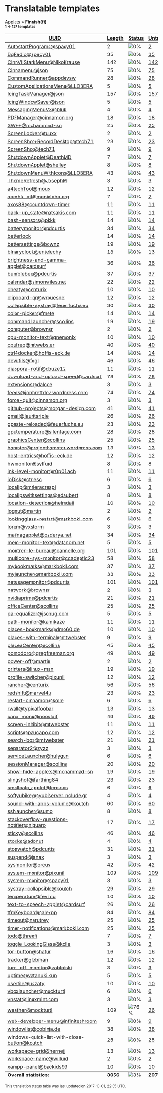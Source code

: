 <h1>Translatable templates</h1>
<p>
  <a href="../tables/README.md">Applets</a> &#187; <b>Finnish(fi)</b>
</br><b><sub>1 &#8594; 127 templates</sub></b>
</p>

<table>
  <thead>
    <tr>
      <th>
        <a href="#" id="uuid">UUID</a>
      </th>
      <th>
        <a href="#" id="length">Length</a>
      </th>
      <th>
        <a href="#" id="status">Status</a>
      </th>
      <th>
        <a href="#" id="untranslated">Untranslated</a>
      </th>
    </tr>
  </thead>
  <tbody>
    <tr>
      <td class="uuid" data-value="AutostartPrograms@spacy01">
        <a href="../tables/AutostartPrograms@spacy01.md">AutostartPrograms@spacy01</a>
      </td>
      <td class="length" data-value="2">
        2
      </td>
      <td class="status" data-value="0">
        <img src="http://progressed.io/bar/0" alt="0%" />
      </td>
      <td class="untranslated" data-value="2">
        <a href="../po/AutostartPrograms@spacy01/_fi.po">2</a>
      </td>
    </tr>
    <tr>
      <td class="uuid" data-value="BgRadio@spacy01">
        <a href="../tables/BgRadio@spacy01.md">BgRadio@spacy01</a>
      </td>
      <td class="length" data-value="35">
        35
      </td>
      <td class="status" data-value="0">
        <img src="http://progressed.io/bar/0" alt="0%" />
      </td>
      <td class="untranslated" data-value="35">
        <a href="../po/BgRadio@spacy01/_fi.po">35</a>
      </td>
    </tr>
    <tr>
      <td class="uuid" data-value="CinnVIIStarkMenu@NikoKrause">
        <a href="../tables/CinnVIIStarkMenu@NikoKrause.md">CinnVIIStarkMenu@NikoKrause</a>
      </td>
      <td class="length" data-value="142">
        142
      </td>
      <td class="status" data-value="0">
        <img src="http://progressed.io/bar/0" alt="0%" />
      </td>
      <td class="untranslated" data-value="142">
        <a href="../po/CinnVIIStarkMenu@NikoKrause/_fi.po">142</a>
      </td>
    </tr>
    <tr>
      <td class="uuid" data-value="Cinnamenu@json">
        <a href="../tables/Cinnamenu@json.md">Cinnamenu@json</a>
      </td>
      <td class="length" data-value="75">
        75
      </td>
      <td class="status" data-value="0">
        <img src="http://progressed.io/bar/0" alt="0%" />
      </td>
      <td class="untranslated" data-value="75">
        <a href="../po/Cinnamenu@json/_fi.po">75</a>
      </td>
    </tr>
    <tr>
      <td class="uuid" data-value="CommandRunner@appdevsw">
        <a href="../tables/CommandRunner@appdevsw.md">CommandRunner@appdevsw</a>
      </td>
      <td class="length" data-value="28">
        28
      </td>
      <td class="status" data-value="0">
        <img src="http://progressed.io/bar/0" alt="0%" />
      </td>
      <td class="untranslated" data-value="28">
        <a href="../po/CommandRunner@appdevsw/_fi.po">28</a>
      </td>
    </tr>
    <tr>
      <td class="uuid" data-value="CustomApplicationsMenu@LLOBERA">
        <a href="../tables/CustomApplicationsMenu@LLOBERA.md">CustomApplicationsMenu@LLOBERA</a>
      </td>
      <td class="length" data-value="5">
        5
      </td>
      <td class="status" data-value="0">
        <img src="http://progressed.io/bar/0" alt="0%" />
      </td>
      <td class="untranslated" data-value="5">
        <a href="../po/CustomApplicationsMenu@LLOBERA/_fi.po">5</a>
      </td>
    </tr>
    <tr>
      <td class="uuid" data-value="IcingTaskManager@json">
        <a href="../tables/IcingTaskManager@json.md">IcingTaskManager@json</a>
      </td>
      <td class="length" data-value="157">
        157
      </td>
      <td class="status" data-value="0">
        <img src="http://progressed.io/bar/0" alt="0%" />
      </td>
      <td class="untranslated" data-value="157">
        <a href="../po/IcingTaskManager@json/_fi.po">157</a>
      </td>
    </tr>
    <tr>
      <td class="uuid" data-value="IcingWindowSaver@json">
        <a href="../tables/IcingWindowSaver@json.md">IcingWindowSaver@json</a>
      </td>
      <td class="length" data-value="5">
        5
      </td>
      <td class="status" data-value="0">
        <img src="http://progressed.io/bar/0" alt="0%" />
      </td>
      <td class="untranslated" data-value="5">
        <a href="../po/IcingWindowSaver@json/_fi.po">5</a>
      </td>
    </tr>
    <tr>
      <td class="uuid" data-value="MessagingMenuV3@blub">
        <a href="../tables/MessagingMenuV3@blub.md">MessagingMenuV3@blub</a>
      </td>
      <td class="length" data-value="4">
        4
      </td>
      <td class="status" data-value="0">
        <img src="http://progressed.io/bar/0" alt="0%" />
      </td>
      <td class="untranslated" data-value="4">
        <a href="../po/MessagingMenuV3@blub/_fi.po">4</a>
      </td>
    </tr>
    <tr>
      <td class="uuid" data-value="PDFManager@cinnamon.org">
        <a href="../tables/PDFManager@cinnamon.org.md">PDFManager@cinnamon.org</a>
      </td>
      <td class="length" data-value="18">
        18
      </td>
      <td class="status" data-value="0">
        <img src="http://progressed.io/bar/0" alt="0%" />
      </td>
      <td class="untranslated" data-value="18">
        <a href="../po/PDFManager@cinnamon.org/_fi.po">18</a>
      </td>
    </tr>
    <tr>
      <td class="uuid" data-value="SW++@mohammad-sn">
        <a href="../tables/SW++@mohammad-sn.md">SW++@mohammad-sn</a>
      </td>
      <td class="length" data-value="25">
        25
      </td>
      <td class="status" data-value="0">
        <img src="http://progressed.io/bar/0" alt="0%" />
      </td>
      <td class="untranslated" data-value="25">
        <a href="../po/SW++@mohammad-sn/_fi.po">25</a>
      </td>
    </tr>
    <tr>
      <td class="uuid" data-value="ScreenLocker@tuuxx">
        <a href="../tables/ScreenLocker@tuuxx.md">ScreenLocker@tuuxx</a>
      </td>
      <td class="length" data-value="2">
        2
      </td>
      <td class="status" data-value="0">
        <img src="http://progressed.io/bar/0" alt="0%" />
      </td>
      <td class="untranslated" data-value="2">
        <a href="../po/ScreenLocker@tuuxx/_fi.po">2</a>
      </td>
    </tr>
    <tr>
      <td class="uuid" data-value="ScreenShot+RecordDesktop@tech71">
        <a href="../tables/ScreenShot+RecordDesktop@tech71.md">ScreenShot+RecordDesktop@tech71</a>
      </td>
      <td class="length" data-value="23">
        23
      </td>
      <td class="status" data-value="0">
        <img src="http://progressed.io/bar/0" alt="0%" />
      </td>
      <td class="untranslated" data-value="23">
        <a href="../po/ScreenShot+RecordDesktop@tech71/_fi.po">23</a>
      </td>
    </tr>
    <tr>
      <td class="uuid" data-value="ScreenShot@tech71">
        <a href="../tables/ScreenShot@tech71.md">ScreenShot@tech71</a>
      </td>
      <td class="length" data-value="9">
        9
      </td>
      <td class="status" data-value="0">
        <img src="http://progressed.io/bar/0" alt="0%" />
      </td>
      <td class="untranslated" data-value="9">
        <a href="../po/ScreenShot@tech71/_fi.po">9</a>
      </td>
    </tr>
    <tr>
      <td class="uuid" data-value="ShutdownApplet@DeathMD">
        <a href="../tables/ShutdownApplet@DeathMD.md">ShutdownApplet@DeathMD</a>
      </td>
      <td class="length" data-value="7">
        7
      </td>
      <td class="status" data-value="0">
        <img src="http://progressed.io/bar/0" alt="0%" />
      </td>
      <td class="untranslated" data-value="7">
        <a href="../po/ShutdownApplet@DeathMD/_fi.po">7</a>
      </td>
    </tr>
    <tr>
      <td class="uuid" data-value="ShutdownApplet@shelley">
        <a href="../tables/ShutdownApplet@shelley.md">ShutdownApplet@shelley</a>
      </td>
      <td class="length" data-value="8">
        8
      </td>
      <td class="status" data-value="0">
        <img src="http://progressed.io/bar/0" alt="0%" />
      </td>
      <td class="untranslated" data-value="8">
        <a href="../po/ShutdownApplet@shelley/_fi.po">8</a>
      </td>
    </tr>
    <tr>
      <td class="uuid" data-value="ShutdownMenuWithIcons@LLOBERA">
        <a href="../tables/ShutdownMenuWithIcons@LLOBERA.md">ShutdownMenuWithIcons@LLOBERA</a>
      </td>
      <td class="length" data-value="43">
        43
      </td>
      <td class="status" data-value="0">
        <img src="http://progressed.io/bar/0" alt="0%" />
      </td>
      <td class="untranslated" data-value="43">
        <a href="../po/ShutdownMenuWithIcons@LLOBERA/_fi.po">43</a>
      </td>
    </tr>
    <tr>
      <td class="uuid" data-value="ThemeRefresh@JosephM">
        <a href="../tables/ThemeRefresh@JosephM.md">ThemeRefresh@JosephM</a>
      </td>
      <td class="length" data-value="3">
        3
      </td>
      <td class="status" data-value="0">
        <img src="http://progressed.io/bar/0" alt="0%" />
      </td>
      <td class="untranslated" data-value="3">
        <a href="../po/ThemeRefresh@JosephM/_fi.po">3</a>
      </td>
    </tr>
    <tr>
      <td class="uuid" data-value="a4techTool@mous">
        <a href="../tables/a4techTool@mous.md">a4techTool@mous</a>
      </td>
      <td class="length" data-value="12">
        12
      </td>
      <td class="status" data-value="0">
        <img src="http://progressed.io/bar/0" alt="0%" />
      </td>
      <td class="untranslated" data-value="12">
        <a href="../po/a4techTool@mous/_fi.po">12</a>
      </td>
    </tr>
    <tr>
      <td class="uuid" data-value="acerhk-ctl@mcnielcho.org">
        <a href="../tables/acerhk-ctl@mcnielcho.org.md">acerhk-ctl@mcnielcho.org</a>
      </td>
      <td class="length" data-value="7">
        7
      </td>
      <td class="status" data-value="0">
        <img src="http://progressed.io/bar/0" alt="0%" />
      </td>
      <td class="untranslated" data-value="7">
        <a href="../po/acerhk-ctl@mcnielcho.org/_fi.po">7</a>
      </td>
    </tr>
    <tr>
      <td class="uuid" data-value="axos88@countdown-timer">
        <a href="../tables/axos88@countdown-timer.md">axos88@countdown-timer</a>
      </td>
      <td class="length" data-value="11">
        11
      </td>
      <td class="status" data-value="0">
        <img src="http://progressed.io/bar/0" alt="0%" />
      </td>
      <td class="untranslated" data-value="11">
        <a href="../po/axos88@countdown-timer/_fi.po">11</a>
      </td>
    </tr>
    <tr>
      <td class="uuid" data-value="back-up_state@natsakis.com">
        <a href="../tables/back-up_state@natsakis.com.md">back-up_state@natsakis.com</a>
      </td>
      <td class="length" data-value="11">
        11
      </td>
      <td class="status" data-value="0">
        <img src="http://progressed.io/bar/0" alt="0%" />
      </td>
      <td class="untranslated" data-value="11">
        <a href="../po/back-up_state@natsakis.com/_fi.po">11</a>
      </td>
    </tr>
    <tr>
      <td class="uuid" data-value="bash-sensors@pkkk">
        <a href="../tables/bash-sensors@pkkk.md">bash-sensors@pkkk</a>
      </td>
      <td class="length" data-value="14">
        14
      </td>
      <td class="status" data-value="0">
        <img src="http://progressed.io/bar/0" alt="0%" />
      </td>
      <td class="untranslated" data-value="14">
        <a href="../po/bash-sensors@pkkk/_fi.po">14</a>
      </td>
    </tr>
    <tr>
      <td class="uuid" data-value="batterymonitor@pdcurtis">
        <a href="../tables/batterymonitor@pdcurtis.md">batterymonitor@pdcurtis</a>
      </td>
      <td class="length" data-value="34">
        34
      </td>
      <td class="status" data-value="0">
        <img src="http://progressed.io/bar/0" alt="0%" />
      </td>
      <td class="untranslated" data-value="34">
        <a href="../po/batterymonitor@pdcurtis/_fi.po">34</a>
      </td>
    </tr>
    <tr>
      <td class="uuid" data-value="betterlock">
        <a href="../tables/betterlock.md">betterlock</a>
      </td>
      <td class="length" data-value="14">
        14
      </td>
      <td class="status" data-value="0">
        <img src="http://progressed.io/bar/0" alt="0%" />
      </td>
      <td class="untranslated" data-value="14">
        <a href="../po/betterlock/_fi.po">14</a>
      </td>
    </tr>
    <tr>
      <td class="uuid" data-value="bettersettings@bownz">
        <a href="../tables/bettersettings@bownz.md">bettersettings@bownz</a>
      </td>
      <td class="length" data-value="19">
        19
      </td>
      <td class="status" data-value="0">
        <img src="http://progressed.io/bar/0" alt="0%" />
      </td>
      <td class="untranslated" data-value="19">
        <a href="../po/bettersettings@bownz/_fi.po">19</a>
      </td>
    </tr>
    <tr>
      <td class="uuid" data-value="binaryclock@entelechy">
        <a href="../tables/binaryclock@entelechy.md">binaryclock@entelechy</a>
      </td>
      <td class="length" data-value="13">
        13
      </td>
      <td class="status" data-value="0">
        <img src="http://progressed.io/bar/0" alt="0%" />
      </td>
      <td class="untranslated" data-value="13">
        <a href="../po/binaryclock@entelechy/_fi.po">13</a>
      </td>
    </tr>
    <tr>
      <td class="uuid" data-value="brightness-and-gamma-applet@cardsurf">
        <a href="../tables/brightness-and-gamma-applet@cardsurf.md">brightness-and-gamma-applet@cardsurf</a>
      </td>
      <td class="length" data-value="36">
        36
      </td>
      <td class="status" data-value="0">
        <img src="http://progressed.io/bar/0" alt="0%" />
      </td>
      <td class="untranslated" data-value="36">
        <a href="../po/brightness-and-gamma-applet@cardsurf/_fi.po">36</a>
      </td>
    </tr>
    <tr>
      <td class="uuid" data-value="bumblebee@pdcurtis">
        <a href="../tables/bumblebee@pdcurtis.md">bumblebee@pdcurtis</a>
      </td>
      <td class="length" data-value="37">
        37
      </td>
      <td class="status" data-value="0">
        <img src="http://progressed.io/bar/0" alt="0%" />
      </td>
      <td class="untranslated" data-value="37">
        <a href="../po/bumblebee@pdcurtis/_fi.po">37</a>
      </td>
    </tr>
    <tr>
      <td class="uuid" data-value="calendar@simonwiles.net">
        <a href="../tables/calendar@simonwiles.net.md">calendar@simonwiles.net</a>
      </td>
      <td class="length" data-value="22">
        22
      </td>
      <td class="status" data-value="0">
        <img src="http://progressed.io/bar/0" alt="0%" />
      </td>
      <td class="untranslated" data-value="22">
        <a href="../po/calendar@simonwiles.net/_fi.po">22</a>
      </td>
    </tr>
    <tr>
      <td class="uuid" data-value="cheaty@centurix">
        <a href="../tables/cheaty@centurix.md">cheaty@centurix</a>
      </td>
      <td class="length" data-value="10">
        10
      </td>
      <td class="status" data-value="0">
        <img src="http://progressed.io/bar/0" alt="0%" />
      </td>
      <td class="untranslated" data-value="10">
        <a href="../po/cheaty@centurix/_fi.po">10</a>
      </td>
    </tr>
    <tr>
      <td class="uuid" data-value="clipboard-qr@wrouesnel">
        <a href="../tables/clipboard-qr@wrouesnel.md">clipboard-qr@wrouesnel</a>
      </td>
      <td class="length" data-value="12">
        12
      </td>
      <td class="status" data-value="0">
        <img src="http://progressed.io/bar/0" alt="0%" />
      </td>
      <td class="untranslated" data-value="12">
        <a href="../po/clipboard-qr@wrouesnel/_fi.po">12</a>
      </td>
    </tr>
    <tr>
      <td class="uuid" data-value="collapsible-systray@feuerfuchs.eu">
        <a href="../tables/collapsible-systray@feuerfuchs.eu.md">collapsible-systray@feuerfuchs.eu</a>
      </td>
      <td class="length" data-value="30">
        30
      </td>
      <td class="status" data-value="0">
        <img src="http://progressed.io/bar/0" alt="0%" />
      </td>
      <td class="untranslated" data-value="30">
        <a href="../po/collapsible-systray@feuerfuchs.eu/_fi.po">30</a>
      </td>
    </tr>
    <tr>
      <td class="uuid" data-value="color-picker@fmete">
        <a href="../tables/color-picker@fmete.md">color-picker@fmete</a>
      </td>
      <td class="length" data-value="14">
        14
      </td>
      <td class="status" data-value="0">
        <img src="http://progressed.io/bar/0" alt="0%" />
      </td>
      <td class="untranslated" data-value="14">
        <a href="../po/color-picker@fmete/_fi.po">14</a>
      </td>
    </tr>
    <tr>
      <td class="uuid" data-value="commandLauncher@scollins">
        <a href="../tables/commandLauncher@scollins.md">commandLauncher@scollins</a>
      </td>
      <td class="length" data-value="19">
        19
      </td>
      <td class="status" data-value="0">
        <img src="http://progressed.io/bar/0" alt="0%" />
      </td>
      <td class="untranslated" data-value="19">
        <a href="../po/commandLauncher@scollins/_fi.po">19</a>
      </td>
    </tr>
    <tr>
      <td class="uuid" data-value="computer@brownsr">
        <a href="../tables/computer@brownsr.md">computer@brownsr</a>
      </td>
      <td class="length" data-value="2">
        2
      </td>
      <td class="status" data-value="0">
        <img src="http://progressed.io/bar/0" alt="0%" />
      </td>
      <td class="untranslated" data-value="2">
        <a href="../po/computer@brownsr/_fi.po">2</a>
      </td>
    </tr>
    <tr>
      <td class="uuid" data-value="cpu-monitor-text@gnemonix">
        <a href="../tables/cpu-monitor-text@gnemonix.md">cpu-monitor-text@gnemonix</a>
      </td>
      <td class="length" data-value="10">
        10
      </td>
      <td class="status" data-value="0">
        <img src="http://progressed.io/bar/0" alt="0%" />
      </td>
      <td class="untranslated" data-value="10">
        <a href="../po/cpu-monitor-text@gnemonix/_fi.po">10</a>
      </td>
    </tr>
    <tr>
      <td class="uuid" data-value="cpufreq@mtwebster">
        <a href="../tables/cpufreq@mtwebster.md">cpufreq@mtwebster</a>
      </td>
      <td class="length" data-value="40">
        40
      </td>
      <td class="status" data-value="0">
        <img src="http://progressed.io/bar/0" alt="0%" />
      </td>
      <td class="untranslated" data-value="40">
        <a href="../po/cpufreq@mtwebster/_fi.po">40</a>
      </td>
    </tr>
    <tr>
      <td class="uuid" data-value="ctrl4docker@hoffis-eck.de">
        <a href="../tables/ctrl4docker@hoffis-eck.de.md">ctrl4docker@hoffis-eck.de</a>
      </td>
      <td class="length" data-value="14">
        14
      </td>
      <td class="status" data-value="0">
        <img src="http://progressed.io/bar/0" alt="0%" />
      </td>
      <td class="untranslated" data-value="14">
        <a href="../po/ctrl4docker@hoffis-eck.de/_fi.po">14</a>
      </td>
    </tr>
    <tr>
      <td class="uuid" data-value="devutils@fogl">
        <a href="../tables/devutils@fogl.md">devutils@fogl</a>
      </td>
      <td class="length" data-value="46">
        46
      </td>
      <td class="status" data-value="0">
        <img src="http://progressed.io/bar/0" alt="0%" />
      </td>
      <td class="untranslated" data-value="46">
        <a href="../po/devutils@fogl/_fi.po">46</a>
      </td>
    </tr>
    <tr>
      <td class="uuid" data-value="diaspora-notif@douze12">
        <a href="../tables/diaspora-notif@douze12.md">diaspora-notif@douze12</a>
      </td>
      <td class="length" data-value="11">
        11
      </td>
      <td class="status" data-value="0">
        <img src="http://progressed.io/bar/0" alt="0%" />
      </td>
      <td class="untranslated" data-value="11">
        <a href="../po/diaspora-notif@douze12/_fi.po">11</a>
      </td>
    </tr>
    <tr>
      <td class="uuid" data-value="download-and-upload-speed@cardsurf">
        <a href="../tables/download-and-upload-speed@cardsurf.md">download-and-upload-speed@cardsurf</a>
      </td>
      <td class="length" data-value="78">
        78
      </td>
      <td class="status" data-value="0">
        <img src="http://progressed.io/bar/0" alt="0%" />
      </td>
      <td class="untranslated" data-value="78">
        <a href="../po/download-and-upload-speed@cardsurf/_fi.po">78</a>
      </td>
    </tr>
    <tr>
      <td class="uuid" data-value="extensions@dalcde">
        <a href="../tables/extensions@dalcde.md">extensions@dalcde</a>
      </td>
      <td class="length" data-value="3">
        3
      </td>
      <td class="status" data-value="0">
        <img src="http://progressed.io/bar/0" alt="0%" />
      </td>
      <td class="untranslated" data-value="3">
        <a href="../po/extensions@dalcde/_fi.po">3</a>
      </td>
    </tr>
    <tr>
      <td class="uuid" data-value="feeds@jonbrettdev.wordpress.com">
        <a href="../tables/feeds@jonbrettdev.wordpress.com.md">feeds@jonbrettdev.wordpress.com</a>
      </td>
      <td class="length" data-value="74">
        74
      </td>
      <td class="status" data-value="0">
        <img src="http://progressed.io/bar/0" alt="0%" />
      </td>
      <td class="untranslated" data-value="74">
        <a href="../po/feeds@jonbrettdev.wordpress.com/_fi.po">74</a>
      </td>
    </tr>
    <tr>
      <td class="uuid" data-value="force-quit@cinnamon.org">
        <a href="../tables/force-quit@cinnamon.org.md">force-quit@cinnamon.org</a>
      </td>
      <td class="length" data-value="3">
        3
      </td>
      <td class="status" data-value="0">
        <img src="http://progressed.io/bar/0" alt="0%" />
      </td>
      <td class="untranslated" data-value="3">
        <a href="../po/force-quit@cinnamon.org/_fi.po">3</a>
      </td>
    </tr>
    <tr>
      <td class="uuid" data-value="github-projects@morgan-design.com">
        <a href="../tables/github-projects@morgan-design.com.md">github-projects@morgan-design.com</a>
      </td>
      <td class="length" data-value="41">
        41
      </td>
      <td class="status" data-value="0">
        <img src="http://progressed.io/bar/0" alt="0%" />
      </td>
      <td class="untranslated" data-value="41">
        <a href="../po/github-projects@morgan-design.com/_fi.po">41</a>
      </td>
    </tr>
    <tr>
      <td class="uuid" data-value="gmail@lauritsriple">
        <a href="../tables/gmail@lauritsriple.md">gmail@lauritsriple</a>
      </td>
      <td class="length" data-value="26">
        26
      </td>
      <td class="status" data-value="0">
        <img src="http://progressed.io/bar/0" alt="0%" />
      </td>
      <td class="untranslated" data-value="26">
        <a href="../po/gmail@lauritsriple/_fi.po">26</a>
      </td>
    </tr>
    <tr>
      <td class="uuid" data-value="gpaste-reloaded@feuerfuchs.eu">
        <a href="../tables/gpaste-reloaded@feuerfuchs.eu.md">gpaste-reloaded@feuerfuchs.eu</a>
      </td>
      <td class="length" data-value="23">
        23
      </td>
      <td class="status" data-value="0">
        <img src="http://progressed.io/bar/0" alt="0%" />
      </td>
      <td class="untranslated" data-value="23">
        <a href="../po/gpaste-reloaded@feuerfuchs.eu/_fi.po">23</a>
      </td>
    </tr>
    <tr>
      <td class="uuid" data-value="gputemperature@silentage.com">
        <a href="../tables/gputemperature@silentage.com.md">gputemperature@silentage.com</a>
      </td>
      <td class="length" data-value="28">
        28
      </td>
      <td class="status" data-value="0">
        <img src="http://progressed.io/bar/0" alt="0%" />
      </td>
      <td class="untranslated" data-value="28">
        <a href="../po/gputemperature@silentage.com/_fi.po">28</a>
      </td>
    </tr>
    <tr>
      <td class="uuid" data-value="graphicsCenter@scollins">
        <a href="../tables/graphicsCenter@scollins.md">graphicsCenter@scollins</a>
      </td>
      <td class="length" data-value="25">
        25
      </td>
      <td class="status" data-value="0">
        <img src="http://progressed.io/bar/0" alt="0%" />
      </td>
      <td class="untranslated" data-value="25">
        <a href="../po/graphicsCenter@scollins/_fi.po">25</a>
      </td>
    </tr>
    <tr>
      <td class="uuid" data-value="hamster@projecthamster.wordpress.com">
        <a href="../tables/hamster@projecthamster.wordpress.com.md">hamster@projecthamster.wordpress.com</a>
      </td>
      <td class="length" data-value="13">
        13
      </td>
      <td class="status" data-value="0">
        <img src="http://progressed.io/bar/0" alt="0%" />
      </td>
      <td class="untranslated" data-value="13">
        <a href="../po/hamster@projecthamster.wordpress.com/_fi.po">13</a>
      </td>
    </tr>
    <tr>
      <td class="uuid" data-value="host-entries@hoffis-eck.de">
        <a href="../tables/host-entries@hoffis-eck.de.md">host-entries@hoffis-eck.de</a>
      </td>
      <td class="length" data-value="12">
        12
      </td>
      <td class="status" data-value="0">
        <img src="http://progressed.io/bar/0" alt="0%" />
      </td>
      <td class="untranslated" data-value="12">
        <a href="../po/host-entries@hoffis-eck.de/_fi.po">12</a>
      </td>
    </tr>
    <tr>
      <td class="uuid" data-value="hwmonitor@sylfurd">
        <a href="../tables/hwmonitor@sylfurd.md">hwmonitor@sylfurd</a>
      </td>
      <td class="length" data-value="8">
        8
      </td>
      <td class="status" data-value="0">
        <img src="http://progressed.io/bar/0" alt="0%" />
      </td>
      <td class="untranslated" data-value="8">
        <a href="../po/hwmonitor@sylfurd/_fi.po">8</a>
      </td>
    </tr>
    <tr>
      <td class="uuid" data-value="ink-level-monitor@r0p01ach">
        <a href="../tables/ink-level-monitor@r0p01ach.md">ink-level-monitor@r0p01ach</a>
      </td>
      <td class="length" data-value="11">
        11
      </td>
      <td class="status" data-value="0">
        <img src="http://progressed.io/bar/0" alt="0%" />
      </td>
      <td class="untranslated" data-value="11">
        <a href="../po/ink-level-monitor@r0p01ach/_fi.po">11</a>
      </td>
    </tr>
    <tr>
      <td class="uuid" data-value="ioDisk@ctrlesc">
        <a href="../tables/ioDisk@ctrlesc.md">ioDisk@ctrlesc</a>
      </td>
      <td class="length" data-value="6">
        6
      </td>
      <td class="status" data-value="0">
        <img src="http://progressed.io/bar/0" alt="0%" />
      </td>
      <td class="untranslated" data-value="6">
        <a href="../po/ioDisk@ctrlesc/_fi.po">6</a>
      </td>
    </tr>
    <tr>
      <td class="uuid" data-value="localip@mrieracrespi">
        <a href="../tables/localip@mrieracrespi.md">localip@mrieracrespi</a>
      </td>
      <td class="length" data-value="3">
        3
      </td>
      <td class="status" data-value="0">
        <img src="http://progressed.io/bar/0" alt="0%" />
      </td>
      <td class="untranslated" data-value="3">
        <a href="../po/localip@mrieracrespi/_fi.po">3</a>
      </td>
    </tr>
    <tr>
      <td class="uuid" data-value="localipswithsettings@edaubert">
        <a href="../tables/localipswithsettings@edaubert.md">localipswithsettings@edaubert</a>
      </td>
      <td class="length" data-value="8">
        8
      </td>
      <td class="status" data-value="0">
        <img src="http://progressed.io/bar/0" alt="0%" />
      </td>
      <td class="untranslated" data-value="8">
        <a href="../po/localipswithsettings@edaubert/_fi.po">8</a>
      </td>
    </tr>
    <tr>
      <td class="uuid" data-value="location-detection@heimdall">
        <a href="../tables/location-detection@heimdall.md">location-detection@heimdall</a>
      </td>
      <td class="length" data-value="10">
        10
      </td>
      <td class="status" data-value="0">
        <img src="http://progressed.io/bar/0" alt="0%" />
      </td>
      <td class="untranslated" data-value="10">
        <a href="../po/location-detection@heimdall/_fi.po">10</a>
      </td>
    </tr>
    <tr>
      <td class="uuid" data-value="logout@martin">
        <a href="../tables/logout@martin.md">logout@martin</a>
      </td>
      <td class="length" data-value="2">
        2
      </td>
      <td class="status" data-value="0">
        <img src="http://progressed.io/bar/0" alt="0%" />
      </td>
      <td class="untranslated" data-value="2">
        <a href="../po/logout@martin/_fi.po">2</a>
      </td>
    </tr>
    <tr>
      <td class="uuid" data-value="lookingglass-restart@markbokil.com">
        <a href="../tables/lookingglass-restart@markbokil.com.md">lookingglass-restart@markbokil.com</a>
      </td>
      <td class="length" data-value="6">
        6
      </td>
      <td class="status" data-value="0">
        <img src="http://progressed.io/bar/0" alt="0%" />
      </td>
      <td class="untranslated" data-value="6">
        <a href="../po/lookingglass-restart@markbokil.com/_fi.po">6</a>
      </td>
    </tr>
    <tr>
      <td class="uuid" data-value="lorem@vxstorm">
        <a href="../tables/lorem@vxstorm.md">lorem@vxstorm</a>
      </td>
      <td class="length" data-value="3">
        3
      </td>
      <td class="status" data-value="0">
        <img src="http://progressed.io/bar/0" alt="0%" />
      </td>
      <td class="untranslated" data-value="3">
        <a href="../po/lorem@vxstorm/_fi.po">3</a>
      </td>
    </tr>
    <tr>
      <td class="uuid" data-value="mailnagapplet@ozderya.net">
        <a href="../tables/mailnagapplet@ozderya.net.md">mailnagapplet@ozderya.net</a>
      </td>
      <td class="length" data-value="34">
        34
      </td>
      <td class="status" data-value="0">
        <img src="http://progressed.io/bar/0" alt="0%" />
      </td>
      <td class="untranslated" data-value="34">
        <a href="../po/mailnagapplet@ozderya.net/_fi.po">34</a>
      </td>
    </tr>
    <tr>
      <td class="uuid" data-value="mem-monitor-text@datanom.net">
        <a href="../tables/mem-monitor-text@datanom.net.md">mem-monitor-text@datanom.net</a>
      </td>
      <td class="length" data-value="5">
        5
      </td>
      <td class="status" data-value="0">
        <img src="http://progressed.io/bar/0" alt="0%" />
      </td>
      <td class="untranslated" data-value="5">
        <a href="../po/mem-monitor-text@datanom.net/_fi.po">5</a>
      </td>
    </tr>
    <tr>
      <td class="uuid" data-value="montrer-le-bureau@cannelle.org">
        <a href="../tables/montrer-le-bureau@cannelle.org.md">montrer-le-bureau@cannelle.org</a>
      </td>
      <td class="length" data-value="101">
        101
      </td>
      <td class="status" data-value="0">
        <img src="http://progressed.io/bar/0" alt="0%" />
      </td>
      <td class="untranslated" data-value="101">
        <a href="../po/montrer-le-bureau@cannelle.org/_fi.po">101</a>
      </td>
    </tr>
    <tr>
      <td class="uuid" data-value="multicore-sys-monitor@ccadeptic23">
        <a href="../tables/multicore-sys-monitor@ccadeptic23.md">multicore-sys-monitor@ccadeptic23</a>
      </td>
      <td class="length" data-value="58">
        58
      </td>
      <td class="status" data-value="0">
        <img src="http://progressed.io/bar/0" alt="0%" />
      </td>
      <td class="untranslated" data-value="58">
        <a href="../po/multicore-sys-monitor@ccadeptic23/_fi.po">58</a>
      </td>
    </tr>
    <tr>
      <td class="uuid" data-value="mybookmarks@markbokil.com">
        <a href="../tables/mybookmarks@markbokil.com.md">mybookmarks@markbokil.com</a>
      </td>
      <td class="length" data-value="37">
        37
      </td>
      <td class="status" data-value="0">
        <img src="http://progressed.io/bar/0" alt="0%" />
      </td>
      <td class="untranslated" data-value="37">
        <a href="../po/mybookmarks@markbokil.com/_fi.po">37</a>
      </td>
    </tr>
    <tr>
      <td class="uuid" data-value="mylauncher@markbokil.com">
        <a href="../tables/mylauncher@markbokil.com.md">mylauncher@markbokil.com</a>
      </td>
      <td class="length" data-value="33">
        33
      </td>
      <td class="status" data-value="0">
        <img src="http://progressed.io/bar/0" alt="0%" />
      </td>
      <td class="untranslated" data-value="33">
        <a href="../po/mylauncher@markbokil.com/_fi.po">33</a>
      </td>
    </tr>
    <tr>
      <td class="uuid" data-value="netusagemonitor@pdcurtis">
        <a href="../tables/netusagemonitor@pdcurtis.md">netusagemonitor@pdcurtis</a>
      </td>
      <td class="length" data-value="101">
        101
      </td>
      <td class="status" data-value="0">
        <img src="http://progressed.io/bar/0" alt="0%" />
      </td>
      <td class="untranslated" data-value="101">
        <a href="../po/netusagemonitor@pdcurtis/_fi.po">101</a>
      </td>
    </tr>
    <tr>
      <td class="uuid" data-value="network@brownsr">
        <a href="../tables/network@brownsr.md">network@brownsr</a>
      </td>
      <td class="length" data-value="2">
        2
      </td>
      <td class="status" data-value="0">
        <img src="http://progressed.io/bar/0" alt="0%" />
      </td>
      <td class="untranslated" data-value="2">
        <a href="../po/network@brownsr/_fi.po">2</a>
      </td>
    </tr>
    <tr>
      <td class="uuid" data-value="nvidiaprime@pdcurtis">
        <a href="../tables/nvidiaprime@pdcurtis.md">nvidiaprime@pdcurtis</a>
      </td>
      <td class="length" data-value="21">
        21
      </td>
      <td class="status" data-value="0">
        <img src="http://progressed.io/bar/0" alt="0%" />
      </td>
      <td class="untranslated" data-value="21">
        <a href="../po/nvidiaprime@pdcurtis/_fi.po">21</a>
      </td>
    </tr>
    <tr>
      <td class="uuid" data-value="officeCenter@scollins">
        <a href="../tables/officeCenter@scollins.md">officeCenter@scollins</a>
      </td>
      <td class="length" data-value="25">
        25
      </td>
      <td class="status" data-value="0">
        <img src="http://progressed.io/bar/0" alt="0%" />
      </td>
      <td class="untranslated" data-value="25">
        <a href="../po/officeCenter@scollins/_fi.po">25</a>
      </td>
    </tr>
    <tr>
      <td class="uuid" data-value="pa-equalizer@jschug.com">
        <a href="../tables/pa-equalizer@jschug.com.md">pa-equalizer@jschug.com</a>
      </td>
      <td class="length" data-value="5">
        5
      </td>
      <td class="status" data-value="0">
        <img src="http://progressed.io/bar/0" alt="0%" />
      </td>
      <td class="untranslated" data-value="5">
        <a href="../po/pa-equalizer@jschug.com/_fi.po">5</a>
      </td>
    </tr>
    <tr>
      <td class="uuid" data-value="path-monitor@kamikaze">
        <a href="../tables/path-monitor@kamikaze.md">path-monitor@kamikaze</a>
      </td>
      <td class="length" data-value="11">
        11
      </td>
      <td class="status" data-value="0">
        <img src="http://progressed.io/bar/0" alt="0%" />
      </td>
      <td class="untranslated" data-value="11">
        <a href="../po/path-monitor@kamikaze/_fi.po">11</a>
      </td>
    </tr>
    <tr>
      <td class="uuid" data-value="places-bookmarks@dmo60.de">
        <a href="../tables/places-bookmarks@dmo60.de.md">places-bookmarks@dmo60.de</a>
      </td>
      <td class="length" data-value="10">
        10
      </td>
      <td class="status" data-value="0">
        <img src="http://progressed.io/bar/0" alt="0%" />
      </td>
      <td class="untranslated" data-value="10">
        <a href="../po/places-bookmarks@dmo60.de/_fi.po">10</a>
      </td>
    </tr>
    <tr>
      <td class="uuid" data-value="places-with-terminal@mtwebster">
        <a href="../tables/places-with-terminal@mtwebster.md">places-with-terminal@mtwebster</a>
      </td>
      <td class="length" data-value="9">
        9
      </td>
      <td class="status" data-value="0">
        <img src="http://progressed.io/bar/0" alt="0%" />
      </td>
      <td class="untranslated" data-value="9">
        <a href="../po/places-with-terminal@mtwebster/_fi.po">9</a>
      </td>
    </tr>
    <tr>
      <td class="uuid" data-value="placesCenter@scollins">
        <a href="../tables/placesCenter@scollins.md">placesCenter@scollins</a>
      </td>
      <td class="length" data-value="45">
        45
      </td>
      <td class="status" data-value="0">
        <img src="http://progressed.io/bar/0" alt="0%" />
      </td>
      <td class="untranslated" data-value="45">
        <a href="../po/placesCenter@scollins/_fi.po">45</a>
      </td>
    </tr>
    <tr>
      <td class="uuid" data-value="pomodoro@gregfreeman.org">
        <a href="../tables/pomodoro@gregfreeman.org.md">pomodoro@gregfreeman.org</a>
      </td>
      <td class="length" data-value="49">
        49
      </td>
      <td class="status" data-value="0">
        <img src="http://progressed.io/bar/0" alt="0%" />
      </td>
      <td class="untranslated" data-value="49">
        <a href="../po/pomodoro@gregfreeman.org/_fi.po">49</a>
      </td>
    </tr>
    <tr>
      <td class="uuid" data-value="power-off@martin">
        <a href="../tables/power-off@martin.md">power-off@martin</a>
      </td>
      <td class="length" data-value="2">
        2
      </td>
      <td class="status" data-value="0">
        <img src="http://progressed.io/bar/0" alt="0%" />
      </td>
      <td class="untranslated" data-value="2">
        <a href="../po/power-off@martin/_fi.po">2</a>
      </td>
    </tr>
    <tr>
      <td class="uuid" data-value="printers@linux-man">
        <a href="../tables/printers@linux-man.md">printers@linux-man</a>
      </td>
      <td class="length" data-value="19">
        19
      </td>
      <td class="status" data-value="0">
        <img src="http://progressed.io/bar/0" alt="0%" />
      </td>
      <td class="untranslated" data-value="19">
        <a href="../po/printers@linux-man/_fi.po">19</a>
      </td>
    </tr>
    <tr>
      <td class="uuid" data-value="profile-switcher@pixunil">
        <a href="../tables/profile-switcher@pixunil.md">profile-switcher@pixunil</a>
      </td>
      <td class="length" data-value="12">
        12
      </td>
      <td class="status" data-value="0">
        <img src="http://progressed.io/bar/0" alt="0%" />
      </td>
      <td class="untranslated" data-value="12">
        <a href="../po/profile-switcher@pixunil/_fi.po">12</a>
      </td>
    </tr>
    <tr>
      <td class="uuid" data-value="rancher@centurix">
        <a href="../tables/rancher@centurix.md">rancher@centurix</a>
      </td>
      <td class="length" data-value="56">
        56
      </td>
      <td class="status" data-value="0">
        <img src="http://progressed.io/bar/0" alt="0%" />
      </td>
      <td class="untranslated" data-value="56">
        <a href="../po/rancher@centurix/_fi.po">56</a>
      </td>
    </tr>
    <tr>
      <td class="uuid" data-value="redshift@marvel4u">
        <a href="../tables/redshift@marvel4u.md">redshift@marvel4u</a>
      </td>
      <td class="length" data-value="23">
        23
      </td>
      <td class="status" data-value="0">
        <img src="http://progressed.io/bar/0" alt="0%" />
      </td>
      <td class="untranslated" data-value="23">
        <a href="../po/redshift@marvel4u/_fi.po">23</a>
      </td>
    </tr>
    <tr>
      <td class="uuid" data-value="restart-cinnamon@kolle">
        <a href="../tables/restart-cinnamon@kolle.md">restart-cinnamon@kolle</a>
      </td>
      <td class="length" data-value="6">
        6
      </td>
      <td class="status" data-value="0">
        <img src="http://progressed.io/bar/0" alt="0%" />
      </td>
      <td class="untranslated" data-value="6">
        <a href="../po/restart-cinnamon@kolle/_fi.po">6</a>
      </td>
    </tr>
    <tr>
      <td class="uuid" data-value="rwall@typicalfoobar">
        <a href="../tables/rwall@typicalfoobar.md">rwall@typicalfoobar</a>
      </td>
      <td class="length" data-value="13">
        13
      </td>
      <td class="status" data-value="0">
        <img src="http://progressed.io/bar/0" alt="0%" />
      </td>
      <td class="untranslated" data-value="13">
        <a href="../po/rwall@typicalfoobar/_fi.po">13</a>
      </td>
    </tr>
    <tr>
      <td class="uuid" data-value="sane-menu@nooulaif">
        <a href="../tables/sane-menu@nooulaif.md">sane-menu@nooulaif</a>
      </td>
      <td class="length" data-value="49">
        49
      </td>
      <td class="status" data-value="0">
        <img src="http://progressed.io/bar/0" alt="0%" />
      </td>
      <td class="untranslated" data-value="49">
        <a href="../po/sane-menu@nooulaif/_fi.po">49</a>
      </td>
    </tr>
    <tr>
      <td class="uuid" data-value="screen-inhibit@mtwebster">
        <a href="../tables/screen-inhibit@mtwebster.md">screen-inhibit@mtwebster</a>
      </td>
      <td class="length" data-value="11">
        11
      </td>
      <td class="status" data-value="0">
        <img src="http://progressed.io/bar/0" alt="0%" />
      </td>
      <td class="untranslated" data-value="11">
        <a href="../po/screen-inhibit@mtwebster/_fi.po">11</a>
      </td>
    </tr>
    <tr>
      <td class="uuid" data-value="scripts@paucapo.com">
        <a href="../tables/scripts@paucapo.com.md">scripts@paucapo.com</a>
      </td>
      <td class="length" data-value="12">
        12
      </td>
      <td class="status" data-value="0">
        <img src="http://progressed.io/bar/0" alt="0%" />
      </td>
      <td class="untranslated" data-value="12">
        <a href="../po/scripts@paucapo.com/_fi.po">12</a>
      </td>
    </tr>
    <tr>
      <td class="uuid" data-value="search-box@mtwebster">
        <a href="../tables/search-box@mtwebster.md">search-box@mtwebster</a>
      </td>
      <td class="length" data-value="21">
        21
      </td>
      <td class="status" data-value="0">
        <img src="http://progressed.io/bar/0" alt="0%" />
      </td>
      <td class="untranslated" data-value="21">
        <a href="../po/search-box@mtwebster/_fi.po">21</a>
      </td>
    </tr>
    <tr>
      <td class="uuid" data-value="separator2@zyzz">
        <a href="../tables/separator2@zyzz.md">separator2@zyzz</a>
      </td>
      <td class="length" data-value="3">
        3
      </td>
      <td class="status" data-value="0">
        <img src="http://progressed.io/bar/0" alt="0%" />
      </td>
      <td class="untranslated" data-value="3">
        <a href="../po/separator2@zyzz/_fi.po">3</a>
      </td>
    </tr>
    <tr>
      <td class="uuid" data-value="serviceLauncher@hulygun">
        <a href="../tables/serviceLauncher@hulygun.md">serviceLauncher@hulygun</a>
      </td>
      <td class="length" data-value="6">
        6
      </td>
      <td class="status" data-value="0">
        <img src="http://progressed.io/bar/0" alt="0%" />
      </td>
      <td class="untranslated" data-value="6">
        <a href="../po/serviceLauncher@hulygun/_fi.po">6</a>
      </td>
    </tr>
    <tr>
      <td class="uuid" data-value="sessionManager@scollins">
        <a href="../tables/sessionManager@scollins.md">sessionManager@scollins</a>
      </td>
      <td class="length" data-value="20">
        20
      </td>
      <td class="status" data-value="0">
        <img src="http://progressed.io/bar/0" alt="0%" />
      </td>
      <td class="untranslated" data-value="20">
        <a href="../po/sessionManager@scollins/_fi.po">20</a>
      </td>
    </tr>
    <tr>
      <td class="uuid" data-value="show-hide-applets@mohammad-sn">
        <a href="../tables/show-hide-applets@mohammad-sn.md">show-hide-applets@mohammad-sn</a>
      </td>
      <td class="length" data-value="19">
        19
      </td>
      <td class="status" data-value="0">
        <img src="http://progressed.io/bar/0" alt="0%" />
      </td>
      <td class="untranslated" data-value="19">
        <a href="../po/show-hide-applets@mohammad-sn/_fi.po">19</a>
      </td>
    </tr>
    <tr>
      <td class="uuid" data-value="slingshot@jfarthing84">
        <a href="../tables/slingshot@jfarthing84.md">slingshot@jfarthing84</a>
      </td>
      <td class="length" data-value="23">
        23
      </td>
      <td class="status" data-value="0">
        <img src="http://progressed.io/bar/0" alt="0%" />
      </td>
      <td class="untranslated" data-value="23">
        <a href="../po/slingshot@jfarthing84/_fi.po">23</a>
      </td>
    </tr>
    <tr>
      <td class="uuid" data-value="smallcalc_applet@lerc.sds">
        <a href="../tables/smallcalc_applet@lerc.sds.md">smallcalc_applet@lerc.sds</a>
      </td>
      <td class="length" data-value="6">
        6
      </td>
      <td class="status" data-value="0">
        <img src="http://progressed.io/bar/0" alt="0%" />
      </td>
      <td class="untranslated" data-value="6">
        <a href="../po/smallcalc_applet@lerc.sds/_fi.po">6</a>
      </td>
    </tr>
    <tr>
      <td class="uuid" data-value="softyubikey@yubiserver.include.gr">
        <a href="../tables/softyubikey@yubiserver.include.gr.md">softyubikey@yubiserver.include.gr</a>
      </td>
      <td class="length" data-value="4">
        4
      </td>
      <td class="status" data-value="0">
        <img src="http://progressed.io/bar/0" alt="0%" />
      </td>
      <td class="untranslated" data-value="4">
        <a href="../po/softyubikey@yubiserver.include.gr/_fi.po">4</a>
      </td>
    </tr>
    <tr>
      <td class="uuid" data-value="sound-with-apps-volume@koutch">
        <a href="../tables/sound-with-apps-volume@koutch.md">sound-with-apps-volume@koutch</a>
      </td>
      <td class="length" data-value="60">
        60
      </td>
      <td class="status" data-value="0">
        <img src="http://progressed.io/bar/0" alt="0%" />
      </td>
      <td class="untranslated" data-value="60">
        <a href="../po/sound-with-apps-volume@koutch/_fi.po">60</a>
      </td>
    </tr>
    <tr>
      <td class="uuid" data-value="sshlauncher@sumo">
        <a href="../tables/sshlauncher@sumo.md">sshlauncher@sumo</a>
      </td>
      <td class="length" data-value="8">
        8
      </td>
      <td class="status" data-value="0">
        <img src="http://progressed.io/bar/0" alt="0%" />
      </td>
      <td class="untranslated" data-value="8">
        <a href="../po/sshlauncher@sumo/_fi.po">8</a>
      </td>
    </tr>
    <tr>
      <td class="uuid" data-value="stackoverflow-questions-notifier@higuaro">
        <a href="../tables/stackoverflow-questions-notifier@higuaro.md">stackoverflow-questions-notifier@higuaro</a>
      </td>
      <td class="length" data-value="17">
        17
      </td>
      <td class="status" data-value="0">
        <img src="http://progressed.io/bar/0" alt="0%" />
      </td>
      <td class="untranslated" data-value="17">
        <a href="../po/stackoverflow-questions-notifier@higuaro/_fi.po">17</a>
      </td>
    </tr>
    <tr>
      <td class="uuid" data-value="sticky@scollins">
        <a href="../tables/sticky@scollins.md">sticky@scollins</a>
      </td>
      <td class="length" data-value="46">
        46
      </td>
      <td class="status" data-value="0">
        <img src="http://progressed.io/bar/0" alt="0%" />
      </td>
      <td class="untranslated" data-value="46">
        <a href="../po/sticky@scollins/_fi.po">46</a>
      </td>
    </tr>
    <tr>
      <td class="uuid" data-value="stocks@adonut">
        <a href="../tables/stocks@adonut.md">stocks@adonut</a>
      </td>
      <td class="length" data-value="4">
        4
      </td>
      <td class="status" data-value="0">
        <img src="http://progressed.io/bar/0" alt="0%" />
      </td>
      <td class="untranslated" data-value="4">
        <a href="../po/stocks@adonut/_fi.po">4</a>
      </td>
    </tr>
    <tr>
      <td class="uuid" data-value="stopwatch@pdcurtis">
        <a href="../tables/stopwatch@pdcurtis.md">stopwatch@pdcurtis</a>
      </td>
      <td class="length" data-value="31">
        31
      </td>
      <td class="status" data-value="0">
        <img src="http://progressed.io/bar/0" alt="0%" />
      </td>
      <td class="untranslated" data-value="31">
        <a href="../po/stopwatch@pdcurtis/_fi.po">31</a>
      </td>
    </tr>
    <tr>
      <td class="uuid" data-value="suspend@janax">
        <a href="../tables/suspend@janax.md">suspend@janax</a>
      </td>
      <td class="length" data-value="3">
        3
      </td>
      <td class="status" data-value="0">
        <img src="http://progressed.io/bar/0" alt="0%" />
      </td>
      <td class="untranslated" data-value="3">
        <a href="../po/suspend@janax/_fi.po">3</a>
      </td>
    </tr>
    <tr>
      <td class="uuid" data-value="sysmonitor@orcus">
        <a href="../tables/sysmonitor@orcus.md">sysmonitor@orcus</a>
      </td>
      <td class="length" data-value="42">
        42
      </td>
      <td class="status" data-value="0">
        <img src="http://progressed.io/bar/0" alt="0%" />
      </td>
      <td class="untranslated" data-value="42">
        <a href="../po/sysmonitor@orcus/_fi.po">42</a>
      </td>
    </tr>
    <tr>
      <td class="uuid" data-value="system-monitor@pixunil">
        <a href="../tables/system-monitor@pixunil.md">system-monitor@pixunil</a>
      </td>
      <td class="length" data-value="109">
        109
      </td>
      <td class="status" data-value="0">
        <img src="http://progressed.io/bar/0" alt="0%" />
      </td>
      <td class="untranslated" data-value="109">
        <a href="../po/system-monitor@pixunil/_fi.po">109</a>
      </td>
    </tr>
    <tr>
      <td class="uuid" data-value="system-monitor@spacy01">
        <a href="../tables/system-monitor@spacy01.md">system-monitor@spacy01</a>
      </td>
      <td class="length" data-value="3">
        3
      </td>
      <td class="status" data-value="0">
        <img src="http://progressed.io/bar/0" alt="0%" />
      </td>
      <td class="untranslated" data-value="3">
        <a href="../po/system-monitor@spacy01/_fi.po">3</a>
      </td>
    </tr>
    <tr>
      <td class="uuid" data-value="systray-collapsible@koutch">
        <a href="../tables/systray-collapsible@koutch.md">systray-collapsible@koutch</a>
      </td>
      <td class="length" data-value="29">
        29
      </td>
      <td class="status" data-value="0">
        <img src="http://progressed.io/bar/0" alt="0%" />
      </td>
      <td class="untranslated" data-value="29">
        <a href="../po/systray-collapsible@koutch/_fi.po">29</a>
      </td>
    </tr>
    <tr>
      <td class="uuid" data-value="temperature@fevimu">
        <a href="../tables/temperature@fevimu.md">temperature@fevimu</a>
      </td>
      <td class="length" data-value="10">
        10
      </td>
      <td class="status" data-value="0">
        <img src="http://progressed.io/bar/0" alt="0%" />
      </td>
      <td class="untranslated" data-value="10">
        <a href="../po/temperature@fevimu/_fi.po">10</a>
      </td>
    </tr>
    <tr>
      <td class="uuid" data-value="text-to-speech-applet@cardsurf">
        <a href="../tables/text-to-speech-applet@cardsurf.md">text-to-speech-applet@cardsurf</a>
      </td>
      <td class="length" data-value="26">
        26
      </td>
      <td class="status" data-value="0">
        <img src="http://progressed.io/bar/0" alt="0%" />
      </td>
      <td class="untranslated" data-value="26">
        <a href="../po/text-to-speech-applet@cardsurf/_fi.po">26</a>
      </td>
    </tr>
    <tr>
      <td class="uuid" data-value="tfmKeyboard@alexpp">
        <a href="../tables/tfmKeyboard@alexpp.md">tfmKeyboard@alexpp</a>
      </td>
      <td class="length" data-value="84">
        84
      </td>
      <td class="status" data-value="0">
        <img src="http://progressed.io/bar/0" alt="0%" />
      </td>
      <td class="untranslated" data-value="84">
        <a href="../po/tfmKeyboard@alexpp/_fi.po">84</a>
      </td>
    </tr>
    <tr>
      <td class="uuid" data-value="timeout@narutrey">
        <a href="../tables/timeout@narutrey.md">timeout@narutrey</a>
      </td>
      <td class="length" data-value="25">
        25
      </td>
      <td class="status" data-value="0">
        <img src="http://progressed.io/bar/0" alt="0%" />
      </td>
      <td class="untranslated" data-value="25">
        <a href="../po/timeout@narutrey/_fi.po">25</a>
      </td>
    </tr>
    <tr>
      <td class="uuid" data-value="timer-notifications@markbokil.com">
        <a href="../tables/timer-notifications@markbokil.com.md">timer-notifications@markbokil.com</a>
      </td>
      <td class="length" data-value="25">
        25
      </td>
      <td class="status" data-value="0">
        <img src="http://progressed.io/bar/0" alt="0%" />
      </td>
      <td class="untranslated" data-value="25">
        <a href="../po/timer-notifications@markbokil.com/_fi.po">25</a>
      </td>
    </tr>
    <tr>
      <td class="uuid" data-value="todo@threefi">
        <a href="../tables/todo@threefi.md">todo@threefi</a>
      </td>
      <td class="length" data-value="7">
        7
      </td>
      <td class="status" data-value="0">
        <img src="http://progressed.io/bar/0" alt="0%" />
      </td>
      <td class="untranslated" data-value="7">
        <a href="../po/todo@threefi/_fi.po">7</a>
      </td>
    </tr>
    <tr>
      <td class="uuid" data-value="toggle_LookingGlass@kolle">
        <a href="../tables/toggle_LookingGlass@kolle.md">toggle_LookingGlass@kolle</a>
      </td>
      <td class="length" data-value="3">
        3
      </td>
      <td class="status" data-value="0">
        <img src="http://progressed.io/bar/0" alt="0%" />
      </td>
      <td class="untranslated" data-value="3">
        <a href="../po/toggle_LookingGlass@kolle/_fi.po">3</a>
      </td>
    </tr>
    <tr>
      <td class="uuid" data-value="tor-button@shatur">
        <a href="../tables/tor-button@shatur.md">tor-button@shatur</a>
      </td>
      <td class="length" data-value="16">
        16
      </td>
      <td class="status" data-value="0">
        <img src="http://progressed.io/bar/0" alt="0%" />
      </td>
      <td class="untranslated" data-value="16">
        <a href="../po/tor-button@shatur/_fi.po">16</a>
      </td>
    </tr>
    <tr>
      <td class="uuid" data-value="tracker@glebihan">
        <a href="../tables/tracker@glebihan.md">tracker@glebihan</a>
      </td>
      <td class="length" data-value="12">
        12
      </td>
      <td class="status" data-value="0">
        <img src="http://progressed.io/bar/0" alt="0%" />
      </td>
      <td class="untranslated" data-value="12">
        <a href="../po/tracker@glebihan/_fi.po">12</a>
      </td>
    </tr>
    <tr>
      <td class="uuid" data-value="turn-off-monitor@zablotski">
        <a href="../tables/turn-off-monitor@zablotski.md">turn-off-monitor@zablotski</a>
      </td>
      <td class="length" data-value="3">
        3
      </td>
      <td class="status" data-value="0">
        <img src="http://progressed.io/bar/0" alt="0%" />
      </td>
      <td class="untranslated" data-value="3">
        <a href="../po/turn-off-monitor@zablotski/_fi.po">3</a>
      </td>
    </tr>
    <tr>
      <td class="uuid" data-value="uptime@vatanuki.kun">
        <a href="../tables/uptime@vatanuki.kun.md">uptime@vatanuki.kun</a>
      </td>
      <td class="length" data-value="5">
        5
      </td>
      <td class="status" data-value="0">
        <img src="http://progressed.io/bar/0" alt="0%" />
      </td>
      <td class="untranslated" data-value="5">
        <a href="../po/uptime@vatanuki.kun/_fi.po">5</a>
      </td>
    </tr>
    <tr>
      <td class="uuid" data-value="usertile@uszaty">
        <a href="../tables/usertile@uszaty.md">usertile@uszaty</a>
      </td>
      <td class="length" data-value="10">
        10
      </td>
      <td class="status" data-value="0">
        <img src="http://progressed.io/bar/0" alt="0%" />
      </td>
      <td class="untranslated" data-value="10">
        <a href="../po/usertile@uszaty/_fi.po">10</a>
      </td>
    </tr>
    <tr>
      <td class="uuid" data-value="vboxlauncher@mockturtl">
        <a href="../tables/vboxlauncher@mockturtl.md">vboxlauncher@mockturtl</a>
      </td>
      <td class="length" data-value="6">
        6
      </td>
      <td class="status" data-value="0">
        <img src="http://progressed.io/bar/0" alt="0%" />
      </td>
      <td class="untranslated" data-value="6">
        <a href="../po/vboxlauncher@mockturtl/_fi.po">6</a>
      </td>
    </tr>
    <tr>
      <td class="uuid" data-value="vnstat@linuxmint.com">
        <a href="../tables/vnstat@linuxmint.com.md">vnstat@linuxmint.com</a>
      </td>
      <td class="length" data-value="3">
        3
      </td>
      <td class="status" data-value="0">
        <img src="http://progressed.io/bar/0" alt="0%" />
      </td>
      <td class="untranslated" data-value="3">
        <a href="../po/vnstat@linuxmint.com/_fi.po">3</a>
      </td>
    </tr>
    <tr>
      <td class="uuid" data-value="weather@mockturtl">
        <a href="../tables/weather@mockturtl.md">weather@mockturtl</a>
      </td>
      <td class="length" data-value="109">
        109
      </td>
      <td class="status" data-value="76">
        <img src="http://progressed.io/bar/76" alt="76%" />
      </td>
      <td class="untranslated" data-value="26">
        <a href="../po/weather@mockturtl/_fi.po">26</a>
      </td>
    </tr>
    <tr>
      <td class="uuid" data-value="web-developer-menu@infiniteshroom">
        <a href="../tables/web-developer-menu@infiniteshroom.md">web-developer-menu@infiniteshroom</a>
      </td>
      <td class="length" data-value="9">
        9
      </td>
      <td class="status" data-value="0">
        <img src="http://progressed.io/bar/0" alt="0%" />
      </td>
      <td class="untranslated" data-value="9">
        <a href="../po/web-developer-menu@infiniteshroom/_fi.po">9</a>
      </td>
    </tr>
    <tr>
      <td class="uuid" data-value="windowlist@cobinja.de">
        <a href="../tables/windowlist@cobinja.de.md">windowlist@cobinja.de</a>
      </td>
      <td class="length" data-value="38">
        38
      </td>
      <td class="status" data-value="0">
        <img src="http://progressed.io/bar/0" alt="0%" />
      </td>
      <td class="untranslated" data-value="38">
        <a href="../po/windowlist@cobinja.de/_fi.po">38</a>
      </td>
    </tr>
    <tr>
      <td class="uuid" data-value="windows-quick-list-with-close-button@koutch">
        <a href="../tables/windows-quick-list-with-close-button@koutch.md">windows-quick-list-with-close-button@koutch</a>
      </td>
      <td class="length" data-value="25">
        25
      </td>
      <td class="status" data-value="0">
        <img src="http://progressed.io/bar/0" alt="0%" />
      </td>
      <td class="untranslated" data-value="25">
        <a href="../po/windows-quick-list-with-close-button@koutch/_fi.po">25</a>
      </td>
    </tr>
    <tr>
      <td class="uuid" data-value="workspace-grid@hernejj">
        <a href="../tables/workspace-grid@hernejj.md">workspace-grid@hernejj</a>
      </td>
      <td class="length" data-value="13">
        13
      </td>
      <td class="status" data-value="0">
        <img src="http://progressed.io/bar/0" alt="0%" />
      </td>
      <td class="untranslated" data-value="13">
        <a href="../po/workspace-grid@hernejj/_fi.po">13</a>
      </td>
    </tr>
    <tr>
      <td class="uuid" data-value="workspace-name@willurd">
        <a href="../tables/workspace-name@willurd.md">workspace-name@willurd</a>
      </td>
      <td class="length" data-value="2">
        2
      </td>
      <td class="status" data-value="0">
        <img src="http://progressed.io/bar/0" alt="0%" />
      </td>
      <td class="untranslated" data-value="2">
        <a href="../po/workspace-name@willurd/_fi.po">2</a>
      </td>
    </tr>
    <tr>
      <td class="uuid" data-value="xampp-panel@backids99">
        <a href="../tables/xampp-panel@backids99.md">xampp-panel@backids99</a>
      </td>
      <td class="length" data-value="10">
        10
      </td>
      <td class="status" data-value="0">
        <img src="http://progressed.io/bar/0" alt="0%" />
      </td>
      <td class="untranslated" data-value="10">
        <a href="../po/xampp-panel@backids99/_fi.po">10</a>
      </td>
    </tr>
  <tfoot>
    <tr>
      <td class="uuid" data-value="Overall statistics:">
        <b>Overall statistics:</b>
      </td>
      <td class="length" data-value="3056">
        <b>3056</b>
      </td>
      <td class="status" data-value="3">
        <img src="http://progressed.io/bar/3" alt="3%" />
      </td>
      <td class="untranslated" data-value="2973">
        <b>2973</b>
      </td>
    </tr>
  </tfoot>
</table>

<p><sup>This translation status table was last updated on 2017-10-01, 22:35 UTC.</sup></p>
